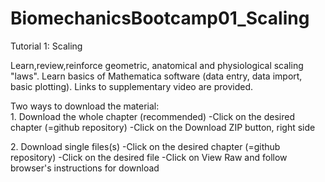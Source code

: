 BiomechanicsBootcamp01_Scaling
==============================
Tutorial 1: Scaling

Learn,review,reinforce geometric, anatomical and physiological scaling "laws". Learn basics of Mathematica software (data entry, data import, basic plotting). Links to supplementary video are provided.
<p>
Two ways to download the material:
<br>1. Download the whole chapter (recommended)
-Click on the desired chapter (=github repository)
-Click on the Download ZIP button, right side
</br>
</p>
<p>
2. Download single files(s)
-Click on the desired chapter (=github repository)
-Click on the desired file
-Click on View Raw and follow browser's instructions for download
</p>
